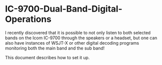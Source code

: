 # IC-9700-Dual-Band-Digital-Operations

I recently discovered that it is possible to not only listen
to both selected bands on the Icom IC-9700 through the speakers
or a headset, but one can also have instances of WSJT-X or other
digital decoding programs monitoring both the main band and
the sub band!

This document describes how to set it up.
